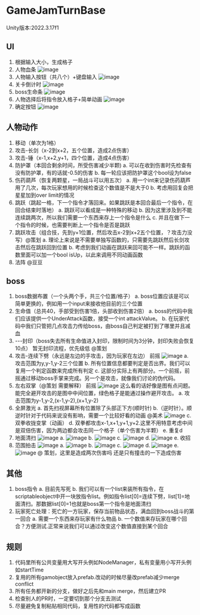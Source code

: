 # GameJamTurnBase

Unity版本:2022.3.17f1

## UI
1. 根据输入大小，生成格子
2. 人物血条
   ![image](https://github.com/user-attachments/assets/fe14eb1b-ffd0-4737-98b1-cafcfc01ad78)
4. 人物输入按钮（共八个）+键盘输入
   ![image](https://github.com/user-attachments/assets/c29442fb-690d-4d0e-9391-8377af8374f0)
5. 关卡倒计时
  ![image](https://github.com/user-attachments/assets/218f5895-3aa2-42df-b7a4-a0e3bc08dc15)
6. boss生命条
  ![image](https://github.com/user-attachments/assets/42441cf5-b905-4180-8210-f6a389f7dfce)
7. 人物选择后将指令放入格子+简单动画
   ![image](https://github.com/user-attachments/assets/298c814d-4ed4-4a5f-8fe2-9286f1c982d4)
8. 确定按钮
   ![image](https://github.com/user-attachments/assets/79e005e2-725e-42cd-a850-1c6bcac2772d)

## 人物动作
1. 移动（单次为1格）
2. 攻击-长剑（x-2到x+2，五个位置，造成2点伤害）
3. 攻击-锤（x-1,x+2,y+1，四个位置，造成4点伤害）
4. 防护罩（本回合剩余时间，所受伤害减少半颗)
   a. 可以在收到伤害时先检查有没有防护罩，有的话就-0.5的伤害
   b. 每一轮应该把防护罩这个bool设为false
5. 伤药葫芦（恢复两颗星，一局战斗可以用五次）
   a. 用一个int来记录伤药葫芦用了几次，每次玩家想用的时候检查这个数值是不是大于0
   b. 考虑用回复会把星星加到over limit的情况
6. 跳跃（跳起一格，下一个指令才落回来。如果跳跃是本回合最后一个指令，在回合结束时落地）
   a. 跳跃可以看成是一种特殊的移动
   b. 因为这里涉及到不能连续跳两次，所以我们需要一个东西来存上一个指令是什么
   c. 并且在做下一个指令的时候，也需要判断上一个指令是否是跳跃
7. 跳跃攻击（组合技，先到y+1位置，然后攻击x-2到x+2五个位置，？攻击力没写）@策划
   a. 理论上来说是不需要单独写函数的，只需要先跳跃然后长剑攻击然后在跳跃回到位置
   b. 考虑到我们动画在跳跃来回可能不一样。跳跃的函数里面可以加一个bool isUp，以此来调用不同动画函数
8. 法阵 @豆豆


## boss
1. boss数据布置（一个头两个手，共三个位置/格子）
   a. boss位置应该是可以简单更换的，例如用一个input来接收他目前的三个位置
2. 生命值（总共40，手部受到伤害1倍，头部收到伤害2倍）
   a. boss的代码中我们应该提供一个UnderAttack函数，接受一个int attackValue。
   b. 在玩家代码中我们只管把几点攻击力传给boss，由boss自己判定被打到了哪里并且减血
3. ---封印（boss失去所有生命值进入封印，限制时间为3分钟，封印失败会恢复10点）
   暂无封印流程，优先级低 @策划
4. 攻击-连续下劈（永远是左边的手攻击，因为玩家在左边）
   前摇
    ![image](https://github.com/user-attachments/assets/302751a0-d9a0-40a5-848b-451e97938413)
   a. 攻击范围为y,y-1,y-2三个位置
   b. 所有位置信息都要判定是否出界。我们可以复用一个判定函数来完成所有判定
   c. 这部分实际上有两部分。一个前摇，前摇通过移动boss手掌来完成。另一个是攻击，就像我们讨论的伪代码。
6. 左右双掌（@策划 需要解释）
   前摇
   ![image](https://github.com/user-attachments/assets/28822d08-21d2-45e9-9d25-0831b491d82a)
   这么看的话好像是图有点问题。能完全避开攻击的是图中中间位置，绿色格子是能通过操作避开攻击。
   a. 攻击范围为y-1,y-2,(x-1,y-2),(x+1,y-2)
7. 全屏激光
   a. 首先扫视屏幕所有位置除了头部正下方(顺时针)
   b.（逆时针）。顺逆时针对于代码来说没有影响，需要一个比较好看的动画 @美术
   ![image](https://github.com/user-attachments/assets/f009877f-590f-49a4-b2dd-71e4371c34ee)
   c. 双拳收拢变掌（动画）
   d. 双拳都攻击x-1,x+1,y+1,y+2.这里不用特意考虑中间是双倍伤害，因为两边都会攻击同一个格子（单个伤害为半颗）
   e. 重复d
8. 地面清扫
   ![image](https://github.com/user-attachments/assets/4a20b989-9f50-479e-9721-cb8532db98d8)
   a. ![image](https://github.com/user-attachments/assets/2cfa107c-e23e-432b-915e-aeead981af88)
   b. ![image](https://github.com/user-attachments/assets/d56bfb4b-1d7f-458e-b9ce-96ebf142c524)
   c. ![image](https://github.com/user-attachments/assets/9484d533-f889-4dad-8e31-eaa21b1c2546)
   d. ![image](https://github.com/user-attachments/assets/ecc2c7fe-b870-4c2f-9033-309600d04880)
   e. 收招
9. 范围拍击
    ![image](https://github.com/user-attachments/assets/68026aff-7233-4ef2-af97-9e066b7eb9d1)
   a. ![image](https://github.com/user-attachments/assets/bfe6921b-cc80-4b42-8eec-ec0687d061ee)
   b. ![image](https://github.com/user-attachments/assets/185cd0ca-93c9-498a-bc62-38359d3ce876)
   c. ![image](https://github.com/user-attachments/assets/99f374d1-a68e-41da-b629-d8556ec7d8e3)
   d. ![image](https://github.com/user-attachments/assets/9db758d9-9a44-461b-8969-a641a7c9470e)
   e. ![image](https://github.com/user-attachments/assets/ba775035-35e4-4554-b8e4-8448ee32df14)
   @ 策划，这里是造成两次伤害吗 还是只有撞击的一下造成伤害


## 其他
1. boss指令
   a. 目前先写死
   b. 我们可以有一个list来装所有指令，在scriptableobject中开一块放指令list。例如指令list[0]=连续下劈，list[1]=地面清扫。那数据list[0]=1也就是boss第一个指令是地面清扫
2. 玩家死亡处理：死亡的一方玩家，保存当前物品状态，满血回到boss战斗的第一回合
   a. 需要一个东西来存玩家有什么物品
   b. 一个数值来存玩家在哪个回合？方便测试.正常来说我们可以通过改变这个数值直接到某个回合


## 规则
1. 代码里所有公共变量用大写开头例如NodeManager，私有变量用小写开头例如startTime
2. 复用的所有gamobject放入prefab.改动的时候尽量改prefab减少merge conflict
3. 所有任务都开新的分支，做好之后先和main merge，然后建立PR
4. 检查别人的PR时，一定要切到那个分支去测试
5. 尽量避免复制粘贴相同代码，复用性的代码都写成函数








   







